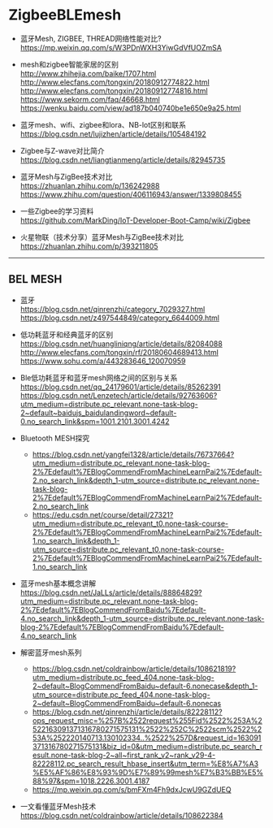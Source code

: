 # ZigbeeBLEmesh

* 蓝牙Mesh, ZIGBEE, THREAD网络性能对比?  
https://mp.weixin.qq.com/s/W3PDnWXH3YiwGdVfUOZmSA

* mesh和zigbee智能家居的区别  
  http://www.zhihejia.com/baike/1707.html  
  http://www.elecfans.com/tongxin/20180912774822.html  
  http://www.elecfans.com/tongxin/20180912774816.html  
  https://www.sekorm.com/faq/46668.html  
  https://wenku.baidu.com/view/ad187b040740be1e650e9a25.html  

* 蓝牙mesh、wifi、zigbee和lora、NB-lot区别和联系  
  https://blog.csdn.net/lujizhen/article/details/105484192  
  
* Zigbee与Z-wave对比简介  
  https://blog.csdn.net/liangtianmeng/article/details/82945735  
* 蓝牙Mesh与ZigBee技术对比  
  https://zhuanlan.zhihu.com/p/136242988  
  https://www.zhihu.com/question/406116943/answer/1339808455  
  
* 一些Zigbee的学习资料  
  https://github.com/MarkDing/IoT-Developer-Boot-Camp/wiki/Zigbee  
  
* 火星物联（技术分享）蓝牙Mesh与ZigBee技术对比   
  https://zhuanlan.zhihu.com/p/393211805  

---

## BEL MESH

* 蓝牙  
  https://blog.csdn.net/qinrenzhi/category_7029327.html  
  https://blog.csdn.net/z497544849/category_6644009.html  
  
* 低功耗蓝牙和经典蓝牙的区别  
  https://blog.csdn.net/huangliniqng/article/details/82084088  
  http://www.elecfans.com/tongxin/rf/20180604689413.html  
  https://www.sohu.com/a/443283646_120070959  
  
* Ble低功耗蓝牙和蓝牙mesh网络之间的区别与关系  
  https://blog.csdn.net/qq_24179601/article/details/85262391  
  https://blog.csdn.net/Lenzetech/article/details/92763606?utm_medium=distribute.pc_relevant.none-task-blog-2~default~baidujs_baidulandingword~default-0.no_search_link&spm=1001.2101.3001.4242  
  
* Bluetooth MESH探究  
    * https://blog.csdn.net/yangfei1328/article/details/76737664?utm_medium=distribute.pc_relevant.none-task-blog-2%7Edefault%7EBlogCommendFromMachineLearnPai2%7Edefault-2.no_search_link&depth_1-utm_source=distribute.pc_relevant.none-task-blog-2%7Edefault%7EBlogCommendFromMachineLearnPai2%7Edefault-2.no_search_link  
    * https://edu.csdn.net/course/detail/27321?utm_medium=distribute.pc_relevant_t0.none-task-course-2%7Edefault%7EBlogCommendFromMachineLearnPai2%7Edefault-1.no_search_link&depth_1-utm_source=distribute.pc_relevant_t0.none-task-course-2%7Edefault%7EBlogCommendFromMachineLearnPai2%7Edefault-1.no_search_link  
  
* 蓝牙mesh基本概念讲解  
  https://blog.csdn.net/JaLLs/article/details/88864829?utm_medium=distribute.pc_relevant.none-task-blog-2%7Edefault%7EBlogCommendFromBaidu%7Edefault-4.no_search_link&depth_1-utm_source=distribute.pc_relevant.none-task-blog-2%7Edefault%7EBlogCommendFromBaidu%7Edefault-4.no_search_link  

* 解密蓝牙mesh系列  
  * https://blog.csdn.net/coldrainbow/article/details/108621819?utm_medium=distribute.pc_feed_404.none-task-blog-2~default~BlogCommendFromBaidu~default-6.nonecase&depth_1-utm_source=distribute.pc_feed_404.none-task-blog-2~default~BlogCommendFromBaidu~default-6.nonecas  
  * https://blog.csdn.net/qinrenzhi/article/details/82228112?ops_request_misc=%257B%2522request%255Fid%2522%253A%2522163091371316780271575131%2522%252C%2522scm%2522%253A%252220140713.130102334..%2522%257D&request_id=163091371316780271575131&biz_id=0&utm_medium=distribute.pc_search_result.none-task-blog-2~all~first_rank_v2~rank_v29-4-82228112.pc_search_result_hbase_insert&utm_term=%E8%A7%A3%E5%AF%86%E8%93%9D%E7%89%99mesh%E7%B3%BB%E5%88%97&spm=1018.2226.3001.4187  
  * https://mp.weixin.qq.com/s/bmFXm4Fh9dxJcwU9GZdUEQ  

* 一文看懂蓝牙Mesh技术  
  https://blog.csdn.net/coldrainbow/article/details/108622384  



